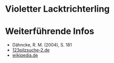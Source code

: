 Violetter Lacktrichterling
===

# Weiterführende Infos
- Dähncke, R. M. (2004), S. 181
- [123pilzsuche-2.de](https://www.123pilzsuche-2.de/daten/details/BlauerLacktrichterling.htm)
- [wikipedia.de](https://de.wikipedia.org/wiki/Violetter_Lacktrichterling)